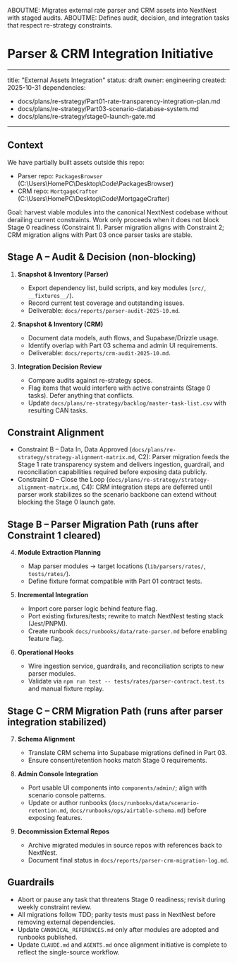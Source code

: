 ABOUTME: Migrates external rate parser and CRM assets into NextNest with staged audits.
ABOUTME: Defines audit, decision, and integration tasks that respect re-strategy constraints.

# Parser & CRM Integration Initiative

---
title: "External Assets Integration"
status: draft
owner: engineering
created: 2025-10-31
dependencies:
  - docs/plans/re-strategy/Part01-rate-transparency-integration-plan.md
  - docs/plans/re-strategy/Part03-scenario-database-system.md
  - docs/plans/re-strategy/stage0-launch-gate.md
---

## Context

We have partially built assets outside this repo:
- Parser repo: `PackagesBrowser` (C:\Users\HomePC\Desktop\Code\PackagesBrowser)
- CRM repo: `MortgageCrafter` (C:\Users\HomePC\Desktop\Code\MortgageCrafter)

Goal: harvest viable modules into the canonical NextNest codebase without derailing current constraints. Work only proceeds when it does not block Stage 0 readiness (Constraint 1). Parser migration aligns with Constraint 2; CRM migration aligns with Part 03 once parser tasks are stable.

## Stage A – Audit & Decision (non-blocking)

1. **Snapshot & Inventory (Parser)**
   - Export dependency list, build scripts, and key modules (`src/`, `__fixtures__/`).
   - Record current test coverage and outstanding issues.
   - Deliverable: `docs/reports/parser-audit-2025-10.md`.

2. **Snapshot & Inventory (CRM)**
   - Document data models, auth flows, and Supabase/Drizzle usage.
   - Identify overlap with Part 03 schema and admin UI requirements.
   - Deliverable: `docs/reports/crm-audit-2025-10.md`.

3. **Integration Decision Review**
   - Compare audits against re-strategy specs.
   - Flag items that would interfere with active constraints (Stage 0 tasks). Defer anything that conflicts.
   - Update `docs/plans/re-strategy/backlog/master-task-list.csv` with resulting CAN tasks.

## Constraint Alignment

- Constraint B – Data In, Data Approved (`docs/plans/re-strategy/strategy-alignment-matrix.md`, C2): Parser migration feeds the Stage 1 rate transparency system and delivers ingestion, guardrail, and reconciliation capabilities required before exposing data publicly.
- Constraint D – Close the Loop (`docs/plans/re-strategy/strategy-alignment-matrix.md`, C4): CRM integration steps are deferred until parser work stabilizes so the scenario backbone can extend without blocking the Stage 0 launch gate.

## Stage B – Parser Migration Path (runs after Constraint 1 cleared)

4. **Module Extraction Planning**
   - Map parser modules → target locations (`lib/parsers/rates/`, `tests/rates/`).
   - Define fixture format compatible with Part 01 contract tests.

5. **Incremental Integration**
   - Import core parser logic behind feature flag.
   - Port existing fixtures/tests; rewrite to match NextNest testing stack (Jest/PNPM).
   - Create runbook `docs/runbooks/data/rate-parser.md` before enabling feature flag.

6. **Operational Hooks**
   - Wire ingestion service, guardrails, and reconciliation scripts to new parser modules.
   - Validate via `npm run test -- tests/rates/parser-contract.test.ts` and manual fixture replay.

## Stage C – CRM Migration Path (runs after parser integration stabilized)

7. **Schema Alignment**
   - Translate CRM schema into Supabase migrations defined in Part 03.
   - Ensure consent/retention hooks match Stage 0 requirements.

8. **Admin Console Integration**
   - Port usable UI components into `components/admin/`; align with scenario console patterns.
   - Update or author runbooks (`docs/runbooks/data/scenario-retention.md`, `docs/runbooks/ops/airtable-schema.md`) before exposing features.

9. **Decommission External Repos**
   - Archive migrated modules in source repos with references back to NextNest.
   - Document final status in `docs/reports/parser-crm-migration-log.md`.

## Guardrails

- Abort or pause any task that threatens Stage 0 readiness; revisit during weekly constraint review.
- All migrations follow TDD; parity tests must pass in NextNest before removing external dependencies.
- Update `CANONICAL_REFERENCES.md` only after modules are adopted and runbooks published.
- Update `CLAUDE.md` and `AGENTS.md` once alignment initiative is complete to reflect the single-source workflow.
